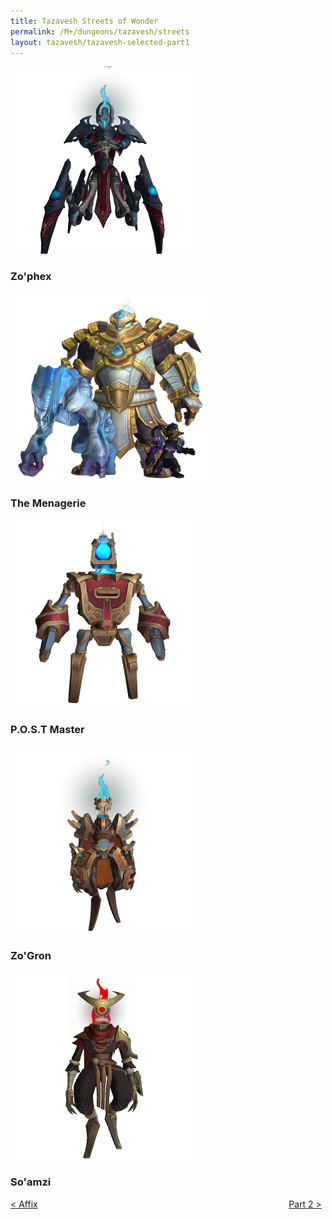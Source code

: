 ```yaml
---
title: Tazavesh Streets of Wonder
permalink: /M+/dungeons/tazavesh/streets
layout: tazavesh/tazavesh-selected-part1
---
```


<a>
    <img src="/assets/img/dungeons/zophex.png" class="dungeon_boss"/>
</a>

### Zo'phex

<a>
    <img src="/assets/img/dungeons/menagerie.png" class="dungeon_boss"/>
</a>

### The Menagerie

<a>
    <img src="/assets/img/dungeons/postmaster.png" class="dungeon_boss"/>
</a>

### P.O.S.T Master


<a>
    <img src="/assets/img/dungeons/zogron.png" class="dungeon_boss"/>
</a>

### Zo'Gron


<a>
    <img src="/assets/img/dungeons/soamzi.png" class="dungeon_boss"/>
</a>

### So'amzi


<div>
    <div style="text-align:left;display: inline-block;width: 49%;">
        <a href="/M+/dungeons/affixes">
            < Affix
        </a>
    </div>
    <div style="text-align:right;display: inline-block;width: 49%;">
        <a href="/M+/dungeons/tazavesh/gambit/hylbrande">
            Part 2 >
        </a>
    </div>
</div>
